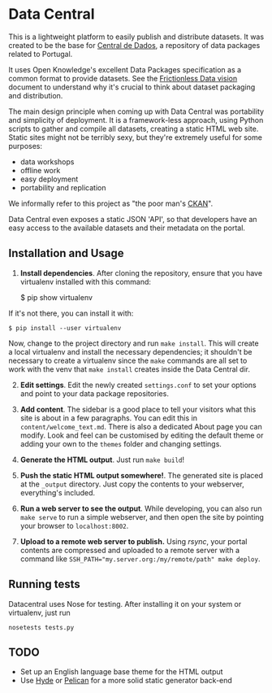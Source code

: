 Data Central
============

This is a lightweight platform to easily publish and distribute datasets. It was created to be the base for [Central de Dados](http://centraldedados.pt), a repository of data packages related to Portugal.

It uses Open Knowledge's excellent Data Packages specification as a
common format to provide datasets. See the [Frictionless Data
vision](http://data.okfn.org/vision) document to understand why it's
crucial to think about dataset packaging and distribution.

The main design principle when coming up with Data Central was
portability and simplicity of deployment. It is a framework-less
approach, using Python scripts to gather and compile all datasets,
creating a static HTML web site. Static sites might not be terribly
sexy, but they're extremely useful for some purposes:

 * data workshops
 * offline work
 * easy deployment
 * portability and replication

We informally refer to this project as "the poor man's
[CKAN](http://ckan.org)".

Data Central even exposes a static JSON 'API', so that developers
have an easy access to the available datasets and their metadata
on the portal.

Installation and Usage
------------

1. **Install dependencies**. After cloning the repository, ensure that
   you have virtualenv installed with this command:

	$ pip show virtualenv

If it's not there, you can install it with:

	$ pip install --user virtualenv

   Now, change
   to the project directory and run `make install`. This will
   create a local virtualenv and install the necessary
   dependencies; it shouldn't be necessary to create a virtualenv
   since the `make` commands are all set to work with the venv
   that `make install` creates inside the Data Central dir.

2. **Edit settings**. Edit the newly created `settings.conf`
   to set your options and point to your data package
   repositories.

3. **Add content**. The sidebar is a good place to tell your visitors
   what this site is about in a few paragraphs. You can edit this in
   `content/welcome_text.md`. There is also a dedicated About page you
   can modify. Look and feel can be customised by editing the default
   theme or adding your own to the `themes` folder and changing settings.

4. **Generate the HTML output**. Just run `make build`!

5. **Push the static HTML output somewhere!**. The generated
   site is placed at the `_output` directory. Just copy the contents
   to your webserver, everything's included.

6. **Run a web server to see the output**. While developing, you
   can also run `make serve` to run a simple webserver, and then
   open the site by pointing your browser to `localhost:8002`.

7. **Upload to a remote web server to publish.** Using *rsync*, your
   portal contents are compressed and uploaded to a remote server with a
   command like `SSH_PATH="my.server.org:/my/remote/path" make deploy`.

Running tests
-------------

Datacentral uses Nose for testing. After installing it on your system or virtualenv, just run

    nosetests tests.py


TODO
----

 * Set up an English language base theme for the HTML output
 * Use [Hyde](http://pypi.python.org/pypi/hyde/0.8.4) or
   [Pelican](http://getpelican.com) for a more solid static generator back-end
